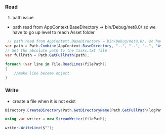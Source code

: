 ### Read

1. path issue

- path read from AppContext.BaseDirectory → bin/Debug/net8.0/
so we have to go up level to reach Asset folder

```csharp
 // path read from AppContext.BaseDirectory → bin/Debug/net8.0/, so have to go up 3 levels to reach the Assets folder
var path = Path.Combine(AppContext.BaseDirectory, "..", "..", "..", "Assets", "tasks.txt");
// Get the absolute path to the tasks.txt file
var fullPath = Path.GetFullPath(path);

```

```csharp
foreach (var line in File.ReadLines(filePath))
{
    //make line become object
}

```


### Write

- create a file when it is not exist

```csharp
Directory.CreateDirectory(Path.GetDirectoryName(Path.GetFullPath(logPath))!);
```

```csharp
using var writer = new StreamWriter(filePath);

writer.WriteLine($"");
```
